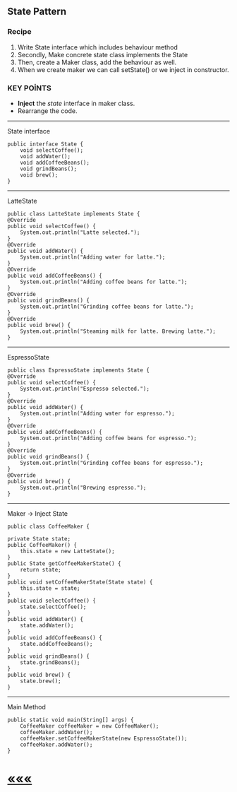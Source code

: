 ## State Pattern

### Recipe
1) Write State interface which includes behaviour method
2) Secondly, Make concrete state class implements the State
3) Then, create a Maker class, add the behaviour as well.
4) When we create maker we can call setState() or we inject in constructor.

### KEY POİNTS
* **Inject** the *state* interface in maker class. 
*  Rearrange the code.

****
State interface

    public interface State {
        void selectCoffee();
        void addWater();
        void addCoffeeBeans();
        void grindBeans();
        void brew();
    }
****
LatteState

    public class LatteState implements State {
    @Override
    public void selectCoffee() {
        System.out.println("Latte selected.");
    }
    @Override
    public void addWater() {
        System.out.println("Adding water for latte.");
    }
    @Override
    public void addCoffeeBeans() {
        System.out.println("Adding coffee beans for latte.");
    }
    @Override
    public void grindBeans() {
        System.out.println("Grinding coffee beans for latte.");
    }
    @Override
    public void brew() {
        System.out.println("Steaming milk for latte. Brewing latte.");
    }
***
EspressoState

    public class EspressoState implements State {
    @Override
    public void selectCoffee() {
        System.out.println("Espresso selected.");
    }
    @Override
    public void addWater() {
        System.out.println("Adding water for espresso.");
    }
    @Override
    public void addCoffeeBeans() {
        System.out.println("Adding coffee beans for espresso.");
    }
    @Override
    public void grindBeans() {
        System.out.println("Grinding coffee beans for espresso.");
    }
    @Override
    public void brew() {
        System.out.println("Brewing espresso.");
    }
***
Maker -> Inject State

    public class CoffeeMaker {

    private State state;
    public CoffeeMaker() {
        this.state = new LatteState();
    }
    public State getCoffeeMakerState() {
        return state;
    }
    public void setCoffeeMakerState(State state) {
        this.state = state;
    }
    public void selectCoffee() {
        state.selectCoffee();
    }
    public void addWater() {
        state.addWater();
    }
    public void addCoffeeBeans() {
        state.addCoffeeBeans();
    }
    public void grindBeans() {
        state.grindBeans();
    }
    public void brew() {
        state.brew();
    }
***
Main Method

    public static void main(String[] args) {
        CoffeeMaker coffeeMaker = new CoffeeMaker();
        coffeeMaker.addWater();
        coffeeMaker.setCoffeeMakerState(new EspressoState());
        coffeeMaker.addWater();
    }

# [«««](https://github.com/MedetHasanUgurlu/Design-Patterns)



